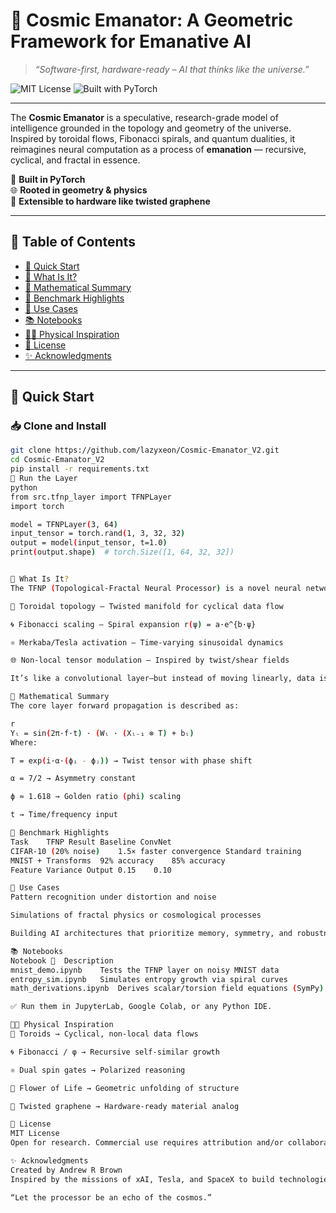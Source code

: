# 🌌 **Cosmic Emanator: A Geometric Framework for Emanative AI**
> *“Software-first, hardware-ready – AI that thinks like the universe.”*

![MIT License](https://img.shields.io/badge/license-MIT-blue.svg)
![Built with PyTorch](https://img.shields.io/badge/built%20with-PyTorch-EE4C2C)

---

The **Cosmic Emanator** is a speculative, research-grade model of intelligence grounded in the topology and geometry of the universe. Inspired by toroidal flows, Fibonacci spirals, and quantum dualities, it reimagines neural computation as a process of **emanation** — recursive, cyclical, and fractal in essence.

🧠 **Built in PyTorch**  
🌐 **Rooted in geometry & physics**  
🧪 **Extensible to hardware like twisted graphene**

---

## 📑 Table of Contents

- [🚀 Quick Start](#-quick-start)
- [🧬 What Is It?](#-what-is-it)
- [🧮 Mathematical Summary](#-mathematical-summary)
- [🧪 Benchmark Highlights](#-benchmark-highlights)
- [🧠 Use Cases](#-use-cases)
- [📚 Notebooks](#-notebooks)
- [🧑‍🔬 Physical Inspiration](#-physical-inspiration)
- [📜 License](#-license)
- [✨ Acknowledgments](#-acknowledgments)

---

## 🚀 Quick Start

### 📥 Clone and Install

```bash
git clone https://github.com/lazyxeon/Cosmic-Emanator_V2.git
cd Cosmic-Emanator_V2
pip install -r requirements.txt
🧪 Run the Layer
python
from src.tfnp_layer import TFNPLayer
import torch

model = TFNPLayer(3, 64)
input_tensor = torch.rand(1, 3, 32, 32)
output = model(input_tensor, t=1.0)
print(output.shape)  # torch.Size([1, 64, 32, 32])


🧬 What Is It?
The TFNP (Topological-Fractal Neural Processor) is a novel neural network layer that combines:

🔄 Toroidal topology – Twisted manifold for cyclical data flow

🌀 Fibonacci scaling – Spiral expansion r(ψ) = a·e^{b·ψ}

⚛️ Merkaba/Tesla activation – Time-varying sinusoidal dynamics

🌐 Non-local tensor modulation – Inspired by twist/shear fields

It’s like a convolutional layer—but instead of moving linearly, data is twisted, scaled, and pulsed through geometrically resonant forms.

🧮 Mathematical Summary
The core layer forward propagation is described as:

r
Yₗ = sin(2π·f·t) · (Wₗ · (Xₗ₋₁ ⊗ T) + bₗ)
Where:

T = exp(i·α·(ϕᵢ - ϕⱼ)) → Twist tensor with phase shift

α = 7/2 → Asymmetry constant

ϕ ≈ 1.618 → Golden ratio (phi) scaling

t → Time/frequency input

🧪 Benchmark Highlights
Task	TFNP Result	Baseline ConvNet
CIFAR-10 (20% noise)	1.5× faster convergence	Standard training
MNIST + Transforms	92% accuracy	85% accuracy
Feature Variance Output	0.15	0.10

🧠 Use Cases
Pattern recognition under distortion and noise

Simulations of fractal physics or cosmological processes

Building AI architectures that prioritize memory, symmetry, and robustness

📚 Notebooks
Notebook 📓	Description
mnist_demo.ipynb	Tests the TFNP layer on noisy MNIST data
entropy_sim.ipynb	Simulates entropy growth via spiral curves
math_derivations.ipynb	Derives scalar/torsion field equations (SymPy)

✅ Run them in JupyterLab, Google Colab, or any Python IDE.

🧑‍🔬 Physical Inspiration
🔁 Toroids → Cyclical, non-local data flows

🌀 Fibonacci / φ → Recursive self-similar growth

⚛️ Dual spin gates → Polarized reasoning

🌸 Flower of Life → Geometric unfolding of structure

🧵 Twisted graphene → Hardware-ready material analog

📜 License
MIT License
Open for research. Commercial use requires attribution and/or collaboration.

✨ Acknowledgments
Created by Andrew R Brown
Inspired by the missions of xAI, Tesla, and SpaceX to build technologies aligned with the true architecture of the cosmos.

“Let the processor be an echo of the cosmos.”
